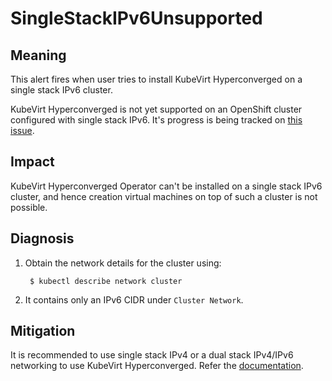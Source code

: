 # SingleStackIPv6Unsupported
<!-- Edited by dharmit, Jul 2023-->

## Meaning

This alert fires when user tries to install KubeVirt Hyperconverged on a single
stack IPv6 cluster.

KubeVirt Hyperconverged is not yet supported on an OpenShift cluster configured
with single stack IPv6. It's progress is being tracked on [this issue](https://issues.redhat.com/browse/CNV-28924).

## Impact

KubeVirt Hyperconverged Operator can't be installed on a single stack IPv6
cluster, and hence creation virtual machines on top of such a cluster is not
possible.

## Diagnosis

1. Obtain the network details for the cluster using:
   ```shell
    $ kubectl describe network cluster
    ```

2. It contains only an IPv6 CIDR under `Cluster Network`.

## Mitigation

It is recommended to use single stack IPv4 or a dual stack IPv4/IPv6 networking
to use KubeVirt Hyperconverged. Refer the [documentation](https://docs.openshift.com/container-platform/latest/networking/ovn_kubernetes_network_provider/converting-to-dual-stack.html).
